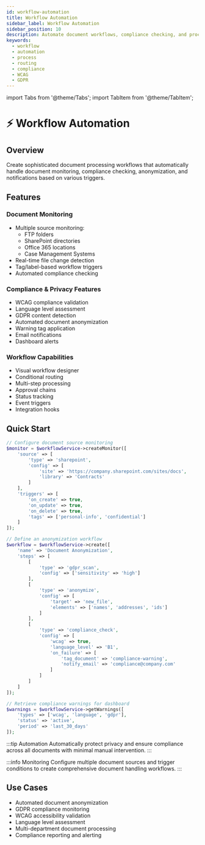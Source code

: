 ```yaml
---
id: workflow-automation
title: Workflow Automation
sidebar_label: Workflow Automation
sidebar_position: 10
description: Automate document workflows, compliance checking, and processing chains
keywords:
  - workflow
  - automation
  - process
  - routing
  - compliance
  - WCAG
  - GDPR
---
```


import Tabs from '@theme/Tabs';
import TabItem from '@theme/TabItem';

# ⚡ Workflow Automation

## Overview
Create sophisticated document processing workflows that automatically handle document monitoring, compliance checking, anonymization, and notifications based on various triggers.

## Features

### Document Monitoring
- Multiple source monitoring:
  - FTP folders
  - SharePoint directories
  - Office 365 locations
  - Case Management Systems
- Real-time file change detection
- Tag/label-based workflow triggers
- Automated compliance checking

### Compliance & Privacy Features
- WCAG compliance validation
- Language level assessment
- GDPR content detection
- Automated document anonymization
- Warning tag application
- Email notifications
- Dashboard alerts

### Workflow Capabilities
- Visual workflow designer
- Conditional routing
- Multi-step processing
- Approval chains
- Status tracking
- Event triggers
- Integration hooks

## Quick Start

<Tabs>
<TabItem value="monitor" label="Setup Monitoring" default>

```php
// Configure document source monitoring
$monitor = $workflowService->createMonitor([
    'source' => [
        'type' => 'sharepoint',
        'config' => [
            'site' => 'https://company.sharepoint.com/sites/docs',
            'library' => 'Contracts'
        ]
    ],
    'triggers' => [
        'on_create' => true,
        'on_update' => true,
        'on_delete' => true,
        'tags' => ['personal-info', 'confidential']
    ]
]);
```

</TabItem>
<TabItem value="workflow" label="Create Workflow" default>

```php
// Define an anonymization workflow
$workflow = $workflowService->create([
    'name' => 'Document Anonymization',
    'steps' => [
        [
            'type' => 'gdpr_scan',
            'config' => ['sensitivity' => 'high']
        ],
        [
            'type' => 'anonymize',
            'config' => [
                'target' => 'new_file',
                'elements' => ['names', 'addresses', 'ids']
            ]
        ],
        [
            'type' => 'compliance_check',
            'config' => [
                'wcag' => true,
                'language_level' => 'B1',
                'on_failure' => [
                    'tag_document' => 'compliance-warning',
                    'notify_email' => 'compliance@company.com'
                ]
            ]
        ]
    ]
]);
```

</TabItem>
<TabItem value="dashboard" label="Dashboard Integration">

```php
// Retrieve compliance warnings for dashboard
$warnings = $workflowService->getWarnings([
    'types' => ['wcag', 'language', 'gdpr'],
    'status' => 'active',
    'period' => 'last_30_days'
]);
```

</TabItem>
</Tabs>

:::tip Automation
Automatically protect privacy and ensure compliance across all documents with minimal manual intervention.
:::

:::info Monitoring
Configure multiple document sources and trigger conditions to create comprehensive document handling workflows.
:::

## Use Cases
- Automated document anonymization
- GDPR compliance monitoring
- WCAG accessibility validation
- Language level assessment
- Multi-department document processing
- Compliance reporting and alerting 